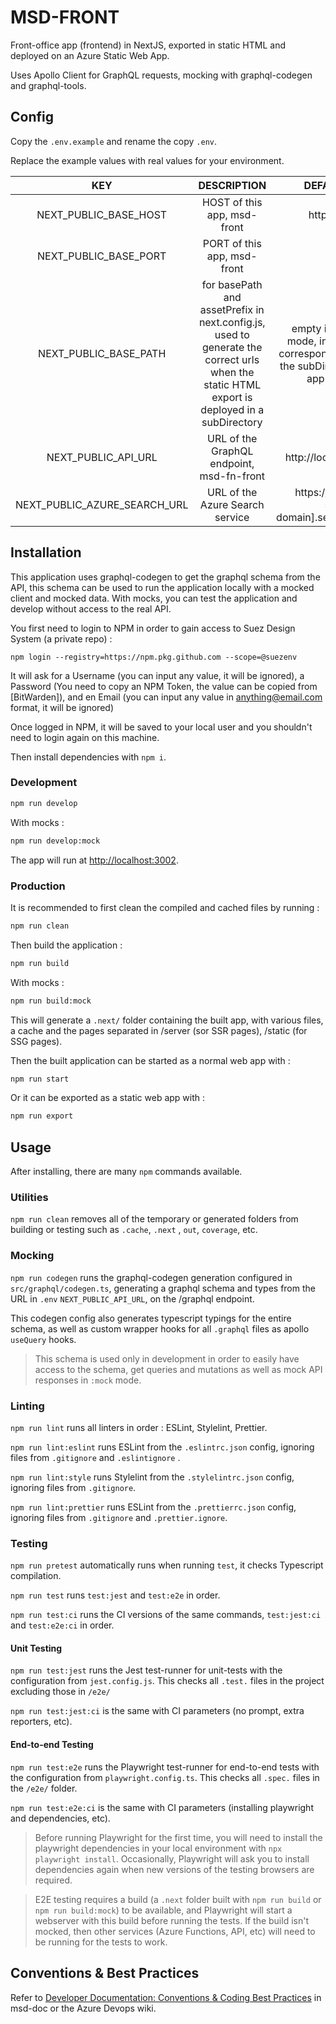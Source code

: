 # MSD-FRONT

Front-office app (frontend) in NextJS, exported in static HTML and deployed on an Azure Static Web App.

Uses Apollo Client for GraphQL requests, mocking with graphql-codegen and graphql-tools.

## Config

Copy the `.env.example` and rename the copy `.env`.

Replace the example values with real values for your environment.

|             KEY              |                                                                 DESCRIPTION                                                                 |                                                    DEFAULT VALUE                                                    |
| :--------------------------: | :-----------------------------------------------------------------------------------------------------------------------------------------: | :-----------------------------------------------------------------------------------------------------------------: |
|    NEXT_PUBLIC_BASE_HOST     |                                                         HOST of this app, msd-front                                                         |                                                  http://localhost                                                   |
|    NEXT_PUBLIC_BASE_PORT     |                                                         PORT of this app, msd-front                                                         |                                                        3002                                                         |
|    NEXT_PUBLIC_BASE_PATH     | for basePath and assetPrefix in next.config.js, used to generate the correct urls when the static HTML export is deployed in a subDirectory | empty in development mode, in production this corresponds to the name of the subDirectory where the app is deployed |
|     NEXT_PUBLIC_API_URL      |                                                  URL of the GraphQL endpoint, msd-fn-front                                                  |                                              http://localhost:7072/api                                              |
| NEXT_PUBLIC_AZURE_SEARCH_URL |                                                       URL of the Azure Search service                                                       |                                https://[your-azure-search-domain].search.windows.net                                |

## Installation

This application uses graphql-codegen to get the graphql schema from the API, this schema can be used to run the
application locally with a mocked client and mocked data.
With mocks, you can test the application and develop without access to the real API.

You first need to login to NPM in order to gain access to Suez Design System (a private repo) :

```
npm login --registry=https://npm.pkg.github.com --scope=@suezenv
```

It will ask for a Username (you can input any value, it will be ignored),
a Password (You need to copy an NPM Token, the value can be copied from [BitWarden]),
and en Email (you can input any value in anything@email.com format, it will be ignored)

Once logged in NPM, it will be saved to your local user and you shouldn't need to login again on this machine.

Then install dependencies with `npm i`.

### Development

```bash
npm run develop
```

With mocks :

```bash
npm run develop:mock
```

The app will run at [http://localhost:3002](http://localhost:3002).

### Production

It is recommended to first clean the compiled and cached files by running :

```bash
npm run clean
```

Then build the application :

```bash
npm run build
```

With mocks :

```bash
npm run build:mock
```

This will generate a `.next/` folder containing the built app, with various files, a cache and the pages separated in
/server (sor SSR pages), /static (for SSG pages).

Then the built application can be started as a normal web app with :

```bash
npm run start
```

Or it can be exported as a static web app with :

```bash
npm run export
```

## Usage

After installing, there are many `npm` commands available.

### Utilities

`npm run clean` removes all of the temporary or generated folders from building or testing such as `.cache`, `.next`
, `out`, `coverage`, etc.

### Mocking

`npm run codegen` runs the graphql-codegen generation configured in `src/graphql/codegen.ts`, generating a graphql
schema and types from the URL in `.env` `NEXT_PUBLIC_API_URL`, on the /graphql endpoint.

This codegen config also generates typescript typings for the entire schema, as well as custom wrapper hooks for
all `.graphql` files as apollo `useQuery` hooks.

> This schema is used only in development in order to easily have access to the schema, get queries and mutations as
> well
> as mock API responses in `:mock` mode.

### Linting

`npm run lint` runs all linters in order : ESLint, Stylelint, Prettier.

`npm run lint:eslint` runs ESLint from the `.eslintrc.json` config, ignoring files from `.gitignore` and `.eslintignore`
.

`npm run lint:style` runs Stylelint from the `.stylelintrc.json` config, ignoring files from `.gitignore`.

`npm run lint:prettier` runs ESLint from the `.prettierrc.json` config, ignoring files from `.gitignore`
and `.prettier.ignore`.

### Testing

`npm run pretest` automatically runs when running `test`, it checks Typescript compilation.

`npm run test` runs `test:jest` and `test:e2e` in order.

`npm run test:ci` runs the CI versions of the same commands, `test:jest:ci` and `test:e2e:ci` in order.

#### Unit Testing

`npm run test:jest` runs the Jest test-runner for unit-tests with the configuration from `jest.config.js`. This checks
all `.test.` files in the project excluding those in `/e2e/`

`npm run test:jest:ci` is the same with CI parameters (no prompt, extra reporters, etc).

#### End-to-end Testing

`npm run test:e2e` runs the Playwright test-runner for end-to-end tests with the configuration
from `playwright.config.ts`. This checks all `.spec.` files in the `/e2e/` folder.

`npm run test:e2e:ci` is the same with CI parameters (installing playwright and dependencies, etc).

> Before running Playwright for the first time, you will need to install the playwright dependencies in your local
> environment with
> `npx playwright install`. Occasionally, Playwright will ask you to install dependencies again when new versions of the
> testing browsers are required.

> E2E testing requires a build (a `.next` folder built with `npm run build` or `npm run build:mock`) to be available,
> and
> Playwright will start a webserver with this build
> before running the tests. If the build isn't mocked, then other services (Azure Functions, API, etc) will need to be
> running for the tests to work.

## Conventions & Best Practices

Refer
to [Developer Documentation: Conventions & Coding Best Practices](https://dev.azure.com/SuezCircularSolutions/MSD/_wiki?pageId=18&friendlyName=Conventions-Coding-Best-Practices#)
in msd-doc or the Azure Devops wiki.
